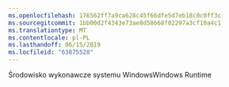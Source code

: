 ```yaml
---
ms.openlocfilehash: 176562ff7a9ca628c45f66dfe5d7eb18c0c0ff3c
ms.sourcegitcommit: 1bb00d2f4343e73ae8d58668f02297a3cf10a4c1
ms.translationtype: MT
ms.contentlocale: pl-PL
ms.lasthandoff: 06/15/2019
ms.locfileid: "63875528"
---
```

<span data-ttu-id="033d8-101">Środowisko wykonawcze systemu Windows</span><span class="sxs-lookup"><span data-stu-id="033d8-101">Windows Runtime</span></span>